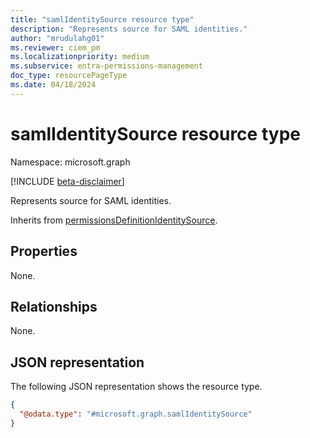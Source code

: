 ```yaml
---
title: "samlIdentitySource resource type"
description: "Represents source for SAML identities."
author: "mrudulahg01"
ms.reviewer: ciem_pm
ms.localizationpriority: medium
ms.subservice: entra-permissions-management
doc_type: resourcePageType
ms.date: 04/18/2024
---
```


# samlIdentitySource resource type

Namespace: microsoft.graph

[!INCLUDE [beta-disclaimer](../../includes/beta-disclaimer.md)]

Represents source for SAML identities.

Inherits from [permissionsDefinitionIdentitySource](../resources/permissionsdefinitionidentitysource.md).

## Properties
None.

## Relationships
None.

## JSON representation
The following JSON representation shows the resource type.
<!-- {
  "blockType": "resource",
  "@odata.type": "microsoft.graph.samlIdentitySource"
}
-->
``` json
{
  "@odata.type": "#microsoft.graph.samlIdentitySource"
}
```


